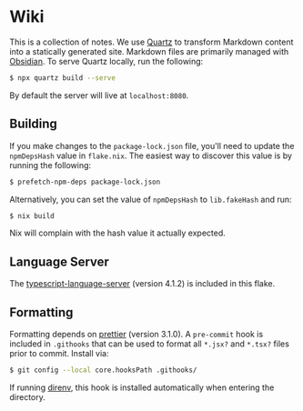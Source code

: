 # Wiki

This is a collection of notes. We use [Quartz](https://quartz.jzhao.xyz/) to
transform Markdown content into a statically generated site. Markdown files are
primarily managed with [Obsidian](https://obsidian.md/). To serve Quartz
locally, run the following:
```bash
$ npx quartz build --serve
```
By default the server will live at `localhost:8080`.

## Building

If you make changes to the `package-lock.json` file, you'll need to update the
`npmDepsHash` value in `flake.nix`. The easiest way to discover this value is
by running the following:
```bash
$ prefetch-npm-deps package-lock.json
```
Alternatively, you can set the value of `npmDepsHash` to `lib.fakeHash` and run:
```bash
$ nix build
```
Nix will complain with the hash value it actually expected.

## Language Server

The [typescript-language-server](https://github.com/typescript-language-server/typescript-language-server)
(version 4.1.2) is included in this flake.

## Formatting

Formatting depends on [prettier](https://prettier.io/) (version 3.1.0). A
`pre-commit` hook is included in `.githooks` that can be used to format all
`*.jsx?` and `*.tsx?` files prior to commit. Install via:
```bash
$ git config --local core.hooksPath .githooks/
```
If running [direnv](https://direnv.net/), this hook is installed automatically
when entering the directory.
